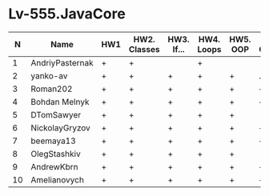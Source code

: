 # Lv-555.JavaCore

N|Name| HW1 | HW2. Classes|HW3. If...|HW4. Loops|HW5. OOP| HW6. Collection | HW7. String
--|--|--|--|--|--|--|--|--
1|AndriyPasternak |+ |+| |+||
2|yanko-av| + | +|+|+|+|.|.
3|Roman202| + | +|+|+|+|+|+
4|Bohdan Melnyk |+|+|+|+|+|+|+
5|DTomSawyer|+|+|+|+|+||
6|NickolayGryzov|+|+ |+|+|+|+|
7|beemaya13|+ | +|+|+|+|+|+
8|OlegStashkiv|+ |+|+|+|+||
9|AndrewKbrn|+|+|+|+|+|+|+|+
10|Amelianovych|+|+|+|+|+|+|+
